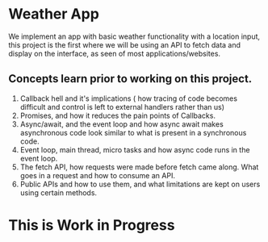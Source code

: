 # Weather App 

We implement an app with basic weather functionality with a location input, this project is the first where we will be using an API to fetch data and display on the interface, as seen of most applications/websites.

## Concepts learn prior to working on this project.

1. Callback hell and it's implications ( how tracing of code becomes difficult and control is left to external handlers rather than us)
2. Promises, and how it reduces the pain points of Callbacks.
3. Async/await, and the event loop and how async await makes asynchronous code look similar to what is present in a synchronous code.
4. Event loop, main thread, micro tasks and how async code runs in the event loop.
5. The fetch API, how requests were made before fetch came along. What goes in a request and how to consume an API.
6. Public APIs and how to use them, and what limitations are kept on users using certain methods.


# This is Work in Progress

